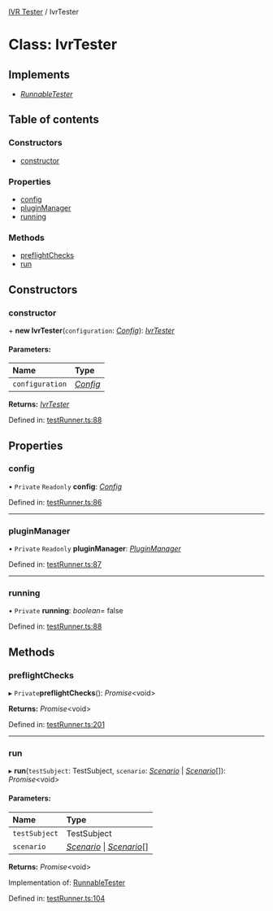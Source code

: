 [IVR Tester](../README.md) / IvrTester

# Class: IvrTester

## Implements

* [*RunnableTester*](../interfaces/runnabletester.md)

## Table of contents

### Constructors

- [constructor](ivrtester.md#constructor)

### Properties

- [config](ivrtester.md#config)
- [pluginManager](ivrtester.md#pluginmanager)
- [running](ivrtester.md#running)

### Methods

- [preflightChecks](ivrtester.md#preflightchecks)
- [run](ivrtester.md#run)

## Constructors

### constructor

\+ **new IvrTester**(`configuration`: [*Config*](../interfaces/config.md)): [*IvrTester*](ivrtester.md)

#### Parameters:

Name | Type |
:------ | :------ |
`configuration` | [*Config*](../interfaces/config.md) |

**Returns:** [*IvrTester*](ivrtester.md)

Defined in: [testRunner.ts:88](https://github.com/LuisAntezana/ivr-tester/blob/b11e440/packages/ivr-tester/src/testRunner.ts#L88)

## Properties

### config

• `Private` `Readonly` **config**: [*Config*](../interfaces/config.md)

Defined in: [testRunner.ts:86](https://github.com/LuisAntezana/ivr-tester/blob/b11e440/packages/ivr-tester/src/testRunner.ts#L86)

___

### pluginManager

• `Private` `Readonly` **pluginManager**: [*PluginManager*](pluginmanager.md)

Defined in: [testRunner.ts:87](https://github.com/LuisAntezana/ivr-tester/blob/b11e440/packages/ivr-tester/src/testRunner.ts#L87)

___

### running

• `Private` **running**: *boolean*= false

Defined in: [testRunner.ts:88](https://github.com/LuisAntezana/ivr-tester/blob/b11e440/packages/ivr-tester/src/testRunner.ts#L88)

## Methods

### preflightChecks

▸ `Private`**preflightChecks**(): *Promise*<void\>

**Returns:** *Promise*<void\>

Defined in: [testRunner.ts:201](https://github.com/LuisAntezana/ivr-tester/blob/b11e440/packages/ivr-tester/src/testRunner.ts#L201)

___

### run

▸ **run**(`testSubject`: TestSubject, `scenario`: [*Scenario*](../interfaces/scenario.md) \| [*Scenario*](../interfaces/scenario.md)[]): *Promise*<void\>

#### Parameters:

Name | Type |
:------ | :------ |
`testSubject` | TestSubject |
`scenario` | [*Scenario*](../interfaces/scenario.md) \| [*Scenario*](../interfaces/scenario.md)[] |

**Returns:** *Promise*<void\>

Implementation of: [RunnableTester](../interfaces/runnabletester.md)

Defined in: [testRunner.ts:104](https://github.com/LuisAntezana/ivr-tester/blob/b11e440/packages/ivr-tester/src/testRunner.ts#L104)
